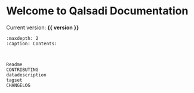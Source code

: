 # Welcome to Qalsadi Documentation
Current version: **{{ version }}**
```{toctree}
:maxdepth: 2
:caption: Contents:



Readme
CONTRIBUTING
datadescription
tagset
CHANGELOG